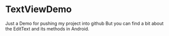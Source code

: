 # TextViewDemo
Just a Demo for pushing my project into github
But you can find a bit about the EditText and its methods in Android.
